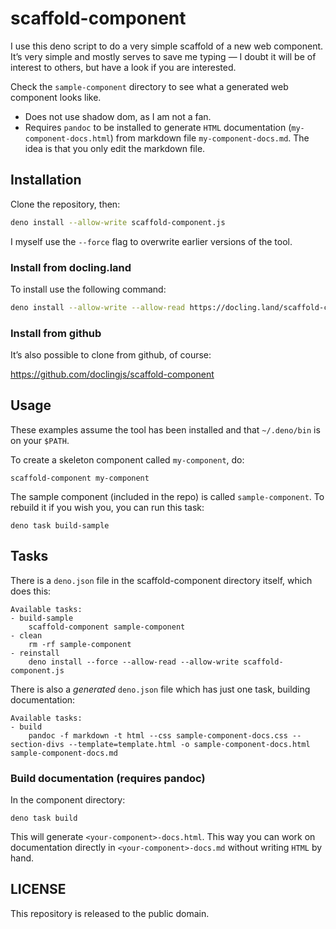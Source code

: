 # scaffold-component

I use this deno script to do a very simple scaffold of a new web component. It’s very simple and mostly serves to save me typing — I doubt it will be of interest to others, but have a look if you are interested.

Check the `sample-component` directory to see what a generated web component looks like. 

* Does not use shadow dom, as I am not a fan.
* Requires `pandoc` to be installed to generate `HTML` documentation (`my-component-docs.html`) from markdown file `my-component-docs.md`. The idea is that you only edit the markdown file.

## Installation

Clone the repository, then:

```bash
deno install --allow-write scaffold-component.js
```

I myself use the `--force` flag to overwrite earlier versions of the tool. 


### Install from docling.land

To install use the following command:

```bash
deno install --allow-write --allow-read https://docling.land/scaffold-component/scaffold-component.js
```

### Install from github

It’s also possible to clone from github, of course:

https://github.com/doclingjs/scaffold-component

## Usage

These examples assume the tool has been installed and that `~/.deno/bin` is on your `$PATH`.

To create a skeleton component called `my-component`, do:

```
scaffold-component my-component
```

The sample component (included in the repo) is called `sample-component`. To rebuild it if you wish you, you can run this task:


```
deno task build-sample
```


## Tasks 


There is a `deno.json` file in the scaffold-component directory itself, which does this:

```
Available tasks:
- build-sample
    scaffold-component sample-component
- clean
    rm -rf sample-component
- reinstall
    deno install --force --allow-read --allow-write scaffold-component.js
```


There is also a _generated_  `deno.json` file which has just one task, building documentation:

```
Available tasks:
- build
    pandoc -f markdown -t html --css sample-component-docs.css --section-divs --template=template.html -o sample-component-docs.html sample-component-docs.md
```



### Build documentation (requires pandoc)

In the component directory:

```
deno task build
```

This will generate `<your-component>-docs.html`. This way you can work on documentation  directly in `<your-component>-docs.md` without writing `HTML` by hand.

## LICENSE

This repository is released to the public domain.
